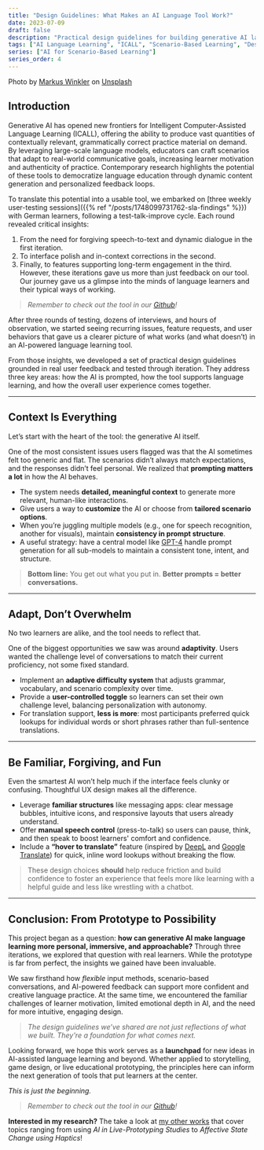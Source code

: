 ```yaml
---
title: "Design Guidelines: What Makes an AI Language Tool Work?"
date: 2023-07-09
draft: false
description: "Practical design guidelines for building generative AI language tools, covering prompt engineering, adaptive difficulty, and intuitive UX best practices."
tags: ["AI Language Learning", "ICALL", "Scenario-Based Learning", "Design Guidelines", "Generative AI"]
series: ["AI for Scenario-Based Learning"]
series_order: 4
---
```

Photo by [Markus Winkler](https://unsplash.com/@markuswinkler?utm_content=creditCopyText&utm_medium=referral&utm_source=unsplash) on [Unsplash](https://unsplash.com/photos/a-sign-on-a-building-eEwINnR9Yo8?utm_content=creditCopyText&utm_medium=referral&utm_source=unsplash)

## Introduction
Generative AI has opened new frontiers for Intelligent Computer-Assisted Language Learning (ICALL), offering the ability to produce vast quantities of contextually relevant, grammatically correct practice material on demand. By leveraging large-scale language models, educators can craft scenarios that adapt to real-world communicative goals, increasing learner motivation and authenticity of practice. Contemporary research highlights the potential of these tools to democratize language education through dynamic content generation and personalized feedback loops.

To translate this potential into a usable tool, we embarked on [three weekly user-testing sessions]({{% ref "/posts/1748099731762-sla-findings" %}}) with German learners, following a test-talk-improve cycle. Each round revealed critical insights: 
1. From the need for forgiving speech-to-text and dynamic dialogue in the first iteration.
2. To interface polish and in-context corrections in the second.
3. Finally, to features supporting long-term engagement in the third. 
However, these iterations gave us more than just feedback on our tool. Our journey gave us a glimpse into the minds of language learners and their typical ways of working.

> *Remember to check out the tool in our [Github](https://github.com/NesR0M/AiCall_ResearchProjectSS23)!*

After three rounds of testing, dozens of interviews, and hours of observation, we started seeing recurring issues, feature requests, and user behaviors that gave us a clearer picture of what works (and what doesn’t) in an AI-powered language learning tool.

From those insights, we developed a set of practical design guidelines grounded in real user feedback and tested through iteration. They address three key areas: how the AI is prompted, how the tool supports language learning, and how the overall user experience comes together.

---

## Context Is Everything

Let’s start with the heart of the tool: the generative AI itself.

One of the most consistent issues users flagged was that the AI sometimes felt too generic and flat. The scenarios didn’t always match expectations, and the responses didn’t feel personal. We realized that **prompting matters a lot** in how the AI behaves.

- The system needs **detailed, meaningful context** to generate more relevant, human-like interactions.  
- Give users a way to **customize** the AI or choose from **tailored scenario options**.  
- When you’re juggling multiple models (e.g., one for speech recognition, another for visuals), maintain **consistency in prompt structure**.  
- A useful strategy: have a central model like [GPT-4](https://openai.com/product/gpt-4) handle prompt generation for all sub-models to maintain a consistent tone, intent, and structure.

> **Bottom line:** You get out what you put in. **Better prompts = better conversations.**

---

## Adapt, Don’t Overwhelm

No two learners are alike, and the tool needs to reflect that.

One of the biggest opportunities we saw was around **adaptivity**. Users wanted the challenge level of conversations to match their current proficiency, not some fixed standard.

- Implement an **adaptive difficulty system** that adjusts grammar, vocabulary, and scenario complexity over time.  
- Provide a **user-controlled toggle** so learners can set their own challenge level, balancing personalization with autonomy.  
- For translation support, **less is more**: most participants preferred quick lookups for individual words or short phrases rather than full-sentence translations.

---

## Be Familiar, Forgiving, and Fun

Even the smartest AI won’t help much if the interface feels clunky or confusing. Thoughtful UX design makes all the difference.

- Leverage **familiar structures** like messaging apps: clear message bubbles, intuitive icons, and responsive layouts that users already understand.  
- Offer **manual speech control** (press-to-talk) so users can pause, think, and then speak to boost learners' comfort and confidence.  
- Include a **“hover to translate”** feature (inspired by [DeepL](https://www.deepl.com/) and [Google Translate](https://translate.google.com/)) for quick, inline word lookups without breaking the flow.

> These design choices **should** help reduce friction and build confidence to foster an experience that feels more like learning with a helpful guide and less like wrestling with a chatbot.

---

## Conclusion: From Prototype to Possibility

This project began as a question: **how can generative AI make language learning more personal, immersive, and approachable?** Through three iterations, we explored that question with real learners. While the prototype is far from perfect, the insights we gained have been invaluable.

We saw firsthand how *flexible* input methods, scenario-based conversations, and AI-powered feedback can support more confident and creative language practice. At the same time, we encountered the familiar challenges of learner motivation, limited emotional depth in AI, and the need for more intuitive, engaging design. 

> *The design guidelines we’ve shared are not just reflections of what we built. They're a foundation for what comes next.*

Looking forward, we hope this work serves as a **launchpad** for new ideas in AI-assisted language learning and beyond. Whether applied to storytelling, game design, or live educational prototyping, the principles here can inform the next generation of tools that put learners at the center.

*This is just the beginning.*  

> *Remember to check out the tool in our [Github](https://github.com/NesR0M/AiCall_ResearchProjectSS23)!*

**Interested in my research?** The take a look at [my other works](https://orcid.org/0000-0002-4730-7865) that cover topics ranging from using *AI in Live-Prototyping Studies* to *Affective State Change using Haptics*! 